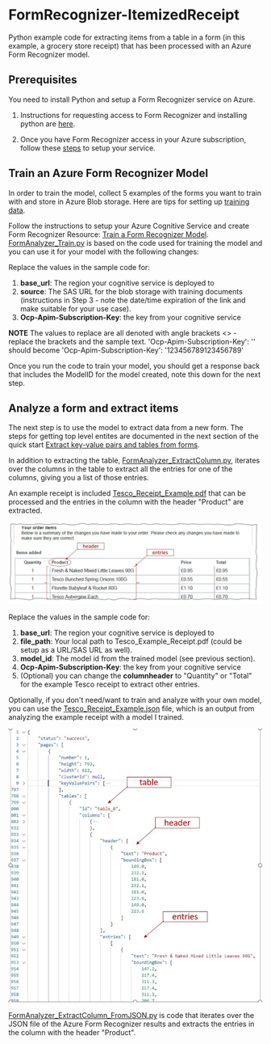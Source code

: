 # FormRecognizer-ItemizedReceipt
Python example code for extracting items from a table in a form (in this example, a grocery store receipt) that has been processed with an Azure Form Recognizer model.

## Prerequisites ##
You need to install Python and setup a Form Recognizer service on Azure.  

1. Instructions for requesting access to Form Recognizer and installing python are [here](https://docs.microsoft.com/en-us/azure/cognitive-services/form-recognizer/quickstarts/python-train-extract#prerequisites).

2. Once you have Form Recognizer access in your Azure subscription, follow these [steps](https://docs.microsoft.com/en-us/azure/cognitive-services/form-recognizer/quickstarts/python-train-extract#create-a-form-recognizer-resource) to setup your service.

## Train an Azure Form Recognizer Model ##
In order to train the model, collect 5 examples of the  forms you want to train with and store in Azure Blob storage.  Here are tips for setting up [training data](https://docs.microsoft.com/en-us/azure/cognitive-services/form-recognizer/build-training-data-set).

Follow the instructions to setup your Azure Cognitive Service and create Form Recognizer Resource: [Train a Form Recognizer Model](https://docs.microsoft.com/en-us/azure/cognitive-services/form-recognizer/quickstarts/python-train-extract#train-a-form-recognizer-model). [FormAnalyzer_Train.py](FormAnalyzer_Train.py) is based on the code used for training the model and you can use it for your model with the following changes:  

Replace the values in the sample code for:
1. **base_url**: The region your cognitive service is deployed to
2. **source**: The SAS URL for the blob storage with training documents (instructions in Step 3 - note the date/time expiration of the link and make suitable for your use case).   
3. **Ocp-Apim-Subscription-Key**: the key from your cognitive service

**NOTE**
The values to replace are all denoted with angle brackets <> - replace the brackets and the sample text. 
'Ocp-Apim-Subscription-Key': '<replace with your key>'
  should become
 'Ocp-Apim-Subscription-Key': '123456789123456789'

Once you run the code to train your model, you should get a response back that includes the ModelID for the model created, note this down for the next step.

## Analyze a form and extract items ##
The next step is to use the model to extract data from a new form.  The steps for getting top level entites are documented in the next section of the quick start <a href="https://docs.microsoft.com/en-us/azure/cognitive-services/form-recognizer/quickstarts/python-train-extract#extract-key-value-pairs-and-tables-from-forms" target="_blank">Extract key-value pairs and tables from forms</a>.

In addition to extracting the table, [FormAnalyzer_ExtractColumn.py](FormAnalyzer_ExtractColumn.py), iterates over the columns in the table to extract all the entries for one of the columns, giving you a list of those entries.

An example receipt is included [Tesco_Receipt_Example.pdf](Tesco_Receipt_Example.pdf) that can be processed and the entries in the column with the header "Product" are extracted.

![Partial Receipt with Tables](Table0Example.JPG)

Replace the values in the sample code for:
1. **base_url**: The region your cognitive service is deployed to
2. **file_path**: Your local path to Tesco_Example_Receipt.pdf (could be setup as a URL/SAS URL as well).
3. **model_id**: The model id from the trained model (see previous section).
4. **Ocp-Apim-Subscription-Key**: the key from your cognitive service
5. (Optional) you can change the **columnheader** to "Quantity" or "Total" for the example Tesco receipt to extract other entries.

Optionally, if you don't need/want to train and analyze with your own model, you can use the [Tesco_Receipt_Example.json](Tesco_Receipt_Example.json) file, which is an output from analyzing the example receipt with a model I trained.  

![Partial Receipt with Tables - JSON Form Recognizer Results](JSONTable0Example.JPG)

[FormAnalyzer_ExtractColumn_FromJSON.py](FormAnalyzer_ExtractColumn_FromJSON.py) is code that iterates over the JSON file of the Azure Form Recognizer results and extracts the entries in the column with the header "Product".


